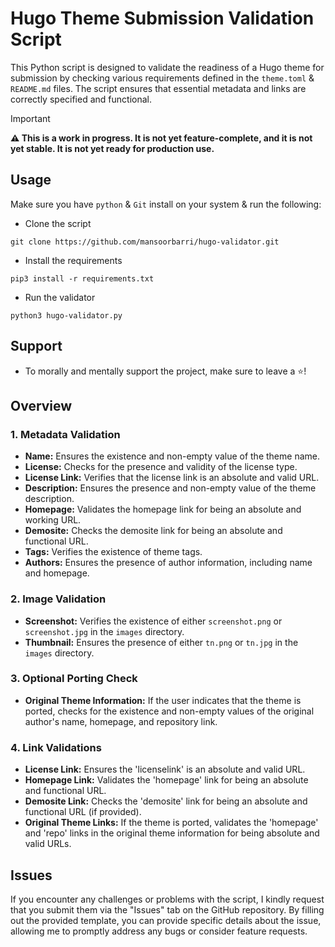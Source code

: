 # Hugo Theme Submission Validation Script
This Python script is designed to validate the readiness of a Hugo theme for submission by checking various requirements defined in the `theme.toml` & `README.md` files. The script ensures that essential metadata and links are correctly specified and functional.

> [!IMPORTANT]
> **⚠️ This is a work in progress. It is not yet feature-complete, and it is not yet stable. It is not yet ready for production use.**


## Usage

Make sure you have `python` & `Git` install on your system & run the following: 

- Clone the script 
```
git clone https://github.com/mansoorbarri/hugo-validator.git
```

- Install the requirements 
```
pip3 install -r requirements.txt
```

- Run the validator
```
python3 hugo-validator.py
```

## Support
- To morally and mentally support the project, make sure to leave a ⭐️!


## Overview

### 1. Metadata Validation
   - **Name:** Ensures the existence and non-empty value of the theme name.
   - **License:** Checks for the presence and validity of the license type.
   - **License Link:** Verifies that the license link is an absolute and valid URL.
   - **Description:** Ensures the presence and non-empty value of the theme description.
   - **Homepage:** Validates the homepage link for being an absolute and working URL.
   - **Demosite:** Checks the demosite link for being an absolute and functional URL.
   - **Tags:** Verifies the existence of theme tags.
   - **Authors:** Ensures the presence of author information, including name and homepage.

### 2. Image Validation
   - **Screenshot:** Verifies the existence of either `screenshot.png` or `screenshot.jpg` in the `images` directory.
   - **Thumbnail:** Ensures the presence of either `tn.png` or `tn.jpg` in the `images` directory.

### 3. Optional Porting Check
   - **Original Theme Information:** If the user indicates that the theme is ported, checks for the existence and non-empty values of the original author's name, homepage, and repository link.

### 4. Link Validations
   - **License Link:** Ensures the 'licenselink' is an absolute and valid URL.
   - **Homepage Link:** Validates the 'homepage' link for being an absolute and functional URL.
   - **Demosite Link:** Checks the 'demosite' link for being an absolute and functional URL (if provided).
   - **Original Theme Links:** If the theme is ported, validates the 'homepage' and 'repo' links in the original theme information for being absolute and valid URLs.


## Issues

If you encounter any challenges or problems with the script, I kindly request that you submit them via the "Issues" tab on the GitHub repository. By filling out the provided template, you can provide specific details about the issue, allowing me to promptly address any bugs or consider feature requests.
